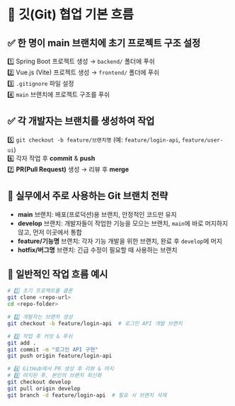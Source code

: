 # 🔹 깃(Git) 협업 기본 흐름

## ✅ 한 명이 main 브랜치에 초기 프로젝트 구조 설정
1️⃣ Spring Boot 프로젝트 생성 → `backend/` 폴더에 푸쉬  
2️⃣ Vue.js (Vite) 프로젝트 생성 → `frontend/` 폴더에 푸쉬  
3️⃣ `.gitignore` 파일 설정  
4️⃣ `main` 브랜치에 프로젝트 구조를 푸쉬  

## ✅ 각 개발자는 브랜치를 생성하여 작업
5️⃣ `git checkout -b feature/브랜치명` (예: `feature/login-api`, `feature/user-ui`)  
6️⃣ 각자 작업 후 **commit** & **push**  
7️⃣ **PR(Pull Request)** 생성 → 리뷰 후 **merge**  

## 🔹 실무에서 주로 사용하는 Git 브랜치 전략
- **main** 브랜치: 배포(프로덕션)용 브랜치, 안정적인 코드만 유지  
- **develop** 브랜치: 개발자들이 작업한 기능을 모으는 브랜치, `main`에 바로 머지하지 않고, 먼저 이곳에서 통합  
- **feature/기능명** 브랜치: 각자 기능 개발을 위한 브랜치, 완료 후 `develop`에 머지  
- **hotfix/버그명** 브랜치: 긴급 수정이 필요할 때 사용하는 브랜치  

## 📌 일반적인 작업 흐름 예시

```bash
# 1️⃣ 초기 프로젝트를 클론
git clone <repo-url>
cd <repo-folder>

# 2️⃣ 개발자는 브랜치 생성
git checkout -b feature/login-api  # 로그인 API 개발 브랜치

# 3️⃣ 작업 후 커밋 & 푸쉬
git add .
git commit -m "로그인 API 구현"
git push origin feature/login-api

# 4️⃣ GitHub에서 PR 생성 후 리뷰 & 머지
# 5️⃣ 머지된 후, 본인의 브랜치 최신화
git checkout develop
git pull origin develop
git branch -d feature/login-api  # 필요 시 브랜치 삭제
